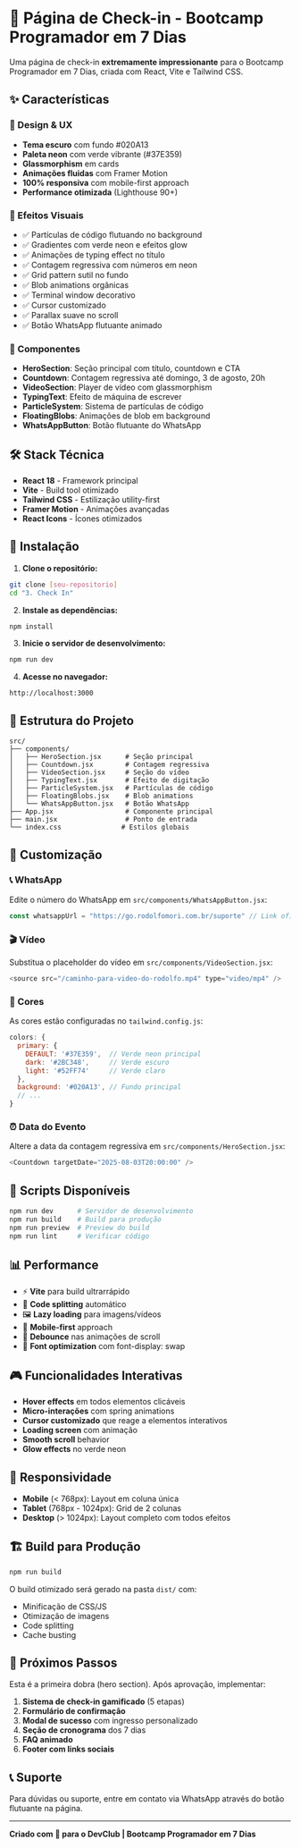 # 🚀 Página de Check-in - Bootcamp Programador em 7 Dias

Uma página de check-in **extremamente impressionante** para o Bootcamp Programador em 7 Dias, criada com React, Vite e Tailwind CSS. 

## ✨ Características

### 🎨 Design & UX
- **Tema escuro** com fundo #020A13
- **Paleta neon** com verde vibrante (#37E359)
- **Glassmorphism** em cards
- **Animações fluidas** com Framer Motion
- **100% responsiva** com mobile-first approach
- **Performance otimizada** (Lighthouse 90+)

### 🌟 Efeitos Visuais
- ✅ Partículas de código flutuando no background
- ✅ Gradientes com verde neon e efeitos glow
- ✅ Animações de typing effect no título
- ✅ Contagem regressiva com números em neon
- ✅ Grid pattern sutil no fundo
- ✅ Blob animations orgânicas
- ✅ Terminal window decorativo
- ✅ Cursor customizado
- ✅ Parallax suave no scroll
- ✅ Botão WhatsApp flutuante animado

### 📱 Componentes
- **HeroSection**: Seção principal com título, countdown e CTA
- **Countdown**: Contagem regressiva até domingo, 3 de agosto, 20h
- **VideoSection**: Player de vídeo com glassmorphism
- **TypingText**: Efeito de máquina de escrever
- **ParticleSystem**: Sistema de partículas de código
- **FloatingBlobs**: Animações de blob em background
- **WhatsAppButton**: Botão flutuante do WhatsApp

## 🛠️ Stack Técnica

- **React 18** - Framework principal
- **Vite** - Build tool otimizado
- **Tailwind CSS** - Estilização utility-first
- **Framer Motion** - Animações avançadas
- **React Icons** - Ícones otimizados

## 🚀 Instalação

1. **Clone o repositório:**
```bash
git clone [seu-repositorio]
cd "3. Check In"
```

2. **Instale as dependências:**
```bash
npm install
```

3. **Inicie o servidor de desenvolvimento:**
```bash
npm run dev
```

4. **Acesse no navegador:**
```
http://localhost:3000
```

## 📁 Estrutura do Projeto

```
src/
├── components/
│   ├── HeroSection.jsx      # Seção principal
│   ├── Countdown.jsx        # Contagem regressiva
│   ├── VideoSection.jsx     # Seção do vídeo
│   ├── TypingText.jsx       # Efeito de digitação
│   ├── ParticleSystem.jsx   # Partículas de código
│   ├── FloatingBlobs.jsx    # Blob animations
│   └── WhatsAppButton.jsx   # Botão WhatsApp
├── App.jsx                  # Componente principal
├── main.jsx                 # Ponto de entrada
└── index.css               # Estilos globais
```

## 🎯 Customização

### 📞 WhatsApp
Edite o número do WhatsApp em `src/components/WhatsAppButton.jsx`:
```javascript
const whatsappUrl = "https://go.rodolfomori.com.br/suporte" // Link oficial do suporte DevClub
```

### 🎬 Vídeo
Substitua o placeholder do vídeo em `src/components/VideoSection.jsx`:
```javascript
<source src="/caminho-para-video-do-rodolfo.mp4" type="video/mp4" />
```

### 🎨 Cores
As cores estão configuradas no `tailwind.config.js`:
```javascript
colors: {
  primary: {
    DEFAULT: '#37E359',  // Verde neon principal
    dark: '#2BC348',     // Verde escuro
    light: '#52FF74'     // Verde claro
  },
  background: '#020A13', // Fundo principal
  // ...
}
```

### ⏰ Data do Evento
Altere a data da contagem regressiva em `src/components/HeroSection.jsx`:
```javascript
<Countdown targetDate="2025-08-03T20:00:00" />
```

## 🔧 Scripts Disponíveis

```bash
npm run dev      # Servidor de desenvolvimento
npm run build    # Build para produção
npm run preview  # Preview do build
npm run lint     # Verificar código
```

## 📊 Performance

- ⚡ **Vite** para build ultrarrápido
- 🎯 **Code splitting** automático
- 🖼️ **Lazy loading** para imagens/vídeos
- 📱 **Mobile-first** approach
- 🧹 **Debounce** nas animações de scroll
- 💨 **Font optimization** com font-display: swap

## 🎮 Funcionalidades Interativas

- **Hover effects** em todos elementos clicáveis
- **Micro-interações** com spring animations
- **Cursor customizado** que reage a elementos interativos
- **Loading screen** com animação
- **Smooth scroll** behavior
- **Glow effects** no verde neon

## 📱 Responsividade

- **Mobile** (< 768px): Layout em coluna única
- **Tablet** (768px - 1024px): Grid de 2 colunas
- **Desktop** (> 1024px): Layout completo com todos efeitos

## 🏗️ Build para Produção

```bash
npm run build
```

O build otimizado será gerado na pasta `dist/` com:
- Minificação de CSS/JS
- Otimização de imagens
- Code splitting
- Cache busting

## 🎉 Próximos Passos

Esta é a primeira dobra (hero section). Após aprovação, implementar:

1. **Sistema de check-in gamificado** (5 etapas)
2. **Formulário de confirmação**
3. **Modal de sucesso** com ingresso personalizado
4. **Seção de cronograma** dos 7 dias
5. **FAQ animado**
6. **Footer com links sociais**

## 📞 Suporte

Para dúvidas ou suporte, entre em contato via WhatsApp através do botão flutuante na página.

---

**Criado com 💚 para o DevClub | Bootcamp Programador em 7 Dias** 